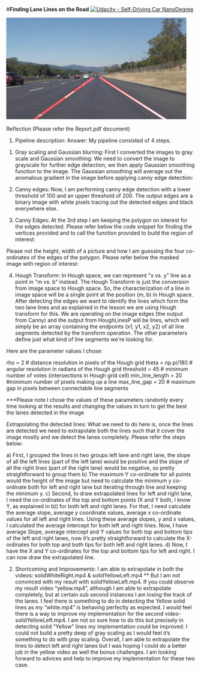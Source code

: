 #**Finding Lane Lines on the Road** 
[![Udacity - Self-Driving Car NanoDegree](https://s3.amazonaws.com/udacity-sdc/github/shield-carnd.svg)](http://www.udacity.com/drive)

<img src="laneLines_thirdPass.jpg" width="480" alt="Combined Image" />

Reflection (Please refer the Report.pdf document)
1. Pipeline description:
Answer: My pipeline consisted of 4 steps. 
1)	Gray scaling and Gaussian blurring: First I converted the images to gray scale and Gaussian smoothing:
We need to convert the image to grayscale for further edge detection, we then apply Gaussian smoothing function to the image. The Gaussian smoothing will average out the anomalous gradient in the image before applying canny edge detection:


2)	Canny edges: Now, I am performing canny edge detection with a lower threshold of 100 and an upper threshold of 200. The output edges are a binary image with white pixels tracing out the detected edges and black everywhere else. 

3)	Canny Edges: At the 3rd step I am keeping the polygon on interest for the edges detected. Please refer below the code snippet for finding the vertices provided and to call the function provided to build the region of interest:
 
Please not the height, width of a picture and how I am guessing the four co-ordinates of the edges of the polygon. Please refer below the masked image with region of interest:
 
4)	Hough Transform:
In Hough space, we can represent "x vs. y" line as a point in "m vs. b" instead. The Hough Transform is just the conversion from image space to Hough space. So, the characterization of a line in image space will be a single point at the position (m, b) in Hough space. After detecting the edges we want to identify the lines which form the two lane lines and as explained in the lesson we are using Hough transform for this. We are operating on the image edges (the output from Canny) and the output from HoughLinesP will be lines, which will simply be an array containing the endpoints (x1, y1, x2, y2) of all line segments detected by the transform operation. The other parameters define just what kind of line segments we're looking for.

Here are the parameter values I chose:

rho = 2 # distance resolution in pixels of the Hough grid
theta = np.pi/180 # angular resolution in radians of the Hough grid
threshold = 45    # minimum number of votes (intersections in Hough grid cell)
min_line_length = 20 #minimum number of pixels making up a line
max_line_gap = 20    # maximum gap in pixels between connectable line segments

***Please note I chose the values of these parameters randomly every time looking at the results and changing the values in turn to get the best the lanes detected in the image

Extrapolating the detected lines: What we need to do here is, once the lines are detected we need to extrapolate both the lines such that it cover the image mostly and we detect the lanes completely. Please refer the steps below:

a)	First, I grouped the lines in two groups left lane and right lane, the slope of all the left lines (part of the left lane) would be positive and the slope of all the right lines (part of the right lane) would be negative, so pretty straightforward to group them
b)	The maximum Y co-ordinate for all points would the height of the image but need to calculate the minimum y co-ordinate both for left and right lane but iterating through line and keeping the minimum y. 
c)	Second, to draw extrapolated lines for left and right lane, I need the co-ordinates of the top and bottom points (X and Y both, I know Y, as explained in b)) for both left and right lanes.  For that, I need calculate the average slope, average y coordinate values, average x co-ordinate values for all left and right lines. Using these average slopes, y and x values, I calculated the average intercept for both left and right lines. 
Now, I have average Slope, average intercept and Y values for both top and bottom tips of the left and right lanes, now it’s pretty straightforward to calculate the X-ordinates for both top and both tips for both left and right lanes.
d)	Now, I have the X and Y co-ordinates for the top and bottom tips for left and right. I can now draw the extrapolated line.

2. Shortcoming and Improvements:
I am able to extrapolate in both the videos:  solidWhiteRight.mp4 & solidYellowLeft.mp4
** But I am not convinced with my result with solidYellowLeft.mp4. If you could observe my result video “yellow.mp4”, although I am able to extrapolate completely, but at certain sub second instances I am losing the track of the lanes. I feel there is something to do in detecting the Yellow solid lines as my “white.mp4” is behaving perfectly as expected. 
I would feel there is a way to improve my implementation for the second video- solidYellowLeft.mp4. I am not so sure how to do this but precisely in detecting solid “Yellow” lines my implementation could be improved. I could not build a pretty deep of gray scaling as I would feel it’s something to do with gray scaling. Overall, I am able to extrapolate the lines to detect left and right lanes but I was hoping I could do a better job in the yellow video as well the bonus challenges. I am looking forward to advices and help to improve my implementation for these two case.






